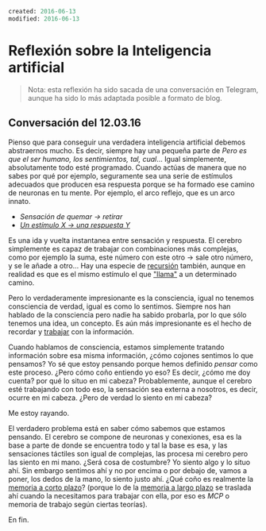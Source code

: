```meta
created: 2016-06-13
modified: 2016-06-13
```

Reflexión sobre la Inteligencia artificial
==========================================

> Nota: esta reflexión ha sido sacada de una conversación en Telegram, aunque ha sido lo más adaptada posible a formato de blog.

Conversación del 12.03.16
-------------------------

Pienso que para conseguir una verdadera inteligencia artificial debemos abstraernos mucho. Es decir, siempre hay una pequeña parte de *Pero es que el ser humano, los sentimientos, tal, cual*... Igual simplemente, absolutamente todo esté programado. Cuando actúas de manera que no sabes por qué por ejemplo, seguramente sea una serie de estímulos adecuados que producen esa respuesta porque se ha formado ese camino de neuronas en tu mente. Por ejemplo, el arco reflejo, que es un arco innato.

* *Sensación de quemar → retirar*
* *[Un estímulo X → una respuesta Y](https://es.wikipedia.org/wiki/Condicionamiento_cl%C3%A1sico)*

Es una ida y vuelta instantanea entre sensación y respuesta. El cerebro simplemente es capaz de trabajar con combinaciones más complejas, como por ejemplo la suma, este número con este otro → sale otro número, y se le añade a otro... Hay una especie de [recursión](https://es.wikipedia.org/wiki/Recursi%C3%B3n) también, aunque en realidad es que es el mismo estímulo el que ["llama"](https://es.wikipedia.org/wiki/M%C3%A9todo_%28inform%C3%A1tica%29) a un determinado camino.

Pero lo verdaderamente impresionante es la consciencia, igual no tenemos consciencia de verdad, igual es como lo sentimos. Siempre nos han hablado de la consciencia pero nadie ha sabido probarla, por lo que sólo tenemos una idea, un concepto. Es aún más impresionante es el hecho de recordar y [trabajar](https://es.wikipedia.org/wiki/Memoria_de_trabajo) con la información.

Cuando hablamos de consciencia, estamos simplemente tratando información sobre esa misma información, ¿cómo cojones sentimos lo que pensamos? Yo sé que estoy pensando porque hemos definido *pensar* como este proceso. ¿Pero cómo coño entiendo yo eso? Es decir, ¿cómo me doy cuenta? por qué lo situo en mi cabeza? Probablemente, aunque el cerebro esté trabajando con todo eso, la sensación sea externa a nosotros, es decir, ocurre en mi cabeza. ¿Pero de verdad lo siento en mi cabeza?

Me estoy rayando.

El verdadero problema está en saber cómo sabemos que estamos pensando. El cerebro se compone de neuronas y conexiones, esa es la base a parte de donde se encuentra todo y tal la base es esa, y las sensaciones táctiles son igual de complejas, las procesa mi cerebro pero las siento en mi mano. ¿Será cosa de costumbre? Yo siento algo y lo situo ahí. Sin embargo sentimos ahí y no por encima o por debajo de, vamos a poner, los dedos de la mano, lo siento justo ahí. ¿Qué coño es realmente la [memoria a corto plazo](https://es.wikipedia.org/wiki/Memoria_a_corto_plazo)? (porque lo de la [memoria a largo plazo](https://es.wikipedia.org/wiki/Memoria_a_largo_plazo) se traslada ahí cuando la necesitamos para trabajar con ella, por eso es *MCP* o memoria de trabajo según ciertas teorías).

En fin.
